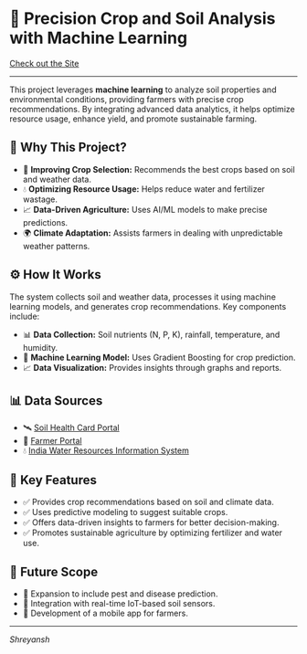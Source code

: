 <h1>🌱 Precision Crop and Soil Analysis with Machine Learning</h1>
<a href="https://crop-prediction-puce.vercel.app/" target="_blank">Check out the Site</a>
<hr>

<p>This project leverages <strong>machine learning</strong> to analyze soil properties and environmental conditions, providing farmers with precise crop recommendations. 
By integrating advanced data analytics, it helps optimize resource usage, enhance yield, and promote sustainable farming.</p>

<h2>📌 Why This Project?</h2>
<ul>
  <li>🌾 <strong>Improving Crop Selection:</strong> Recommends the best crops based on soil and weather data.</li>
  <li>💧 <strong>Optimizing Resource Usage:</strong> Helps reduce water and fertilizer wastage.</li>
  <li>📈 <strong>Data-Driven Agriculture:</strong> Uses AI/ML models to make precise predictions.</li>
  <li>🌍 <strong>Climate Adaptation:</strong> Assists farmers in dealing with unpredictable weather patterns.</li>
</ul>

<h2>⚙️ How It Works</h2>
<p>The system collects soil and weather data, processes it using machine learning models, and generates crop recommendations. Key components include:</p>
<ul>
  <li>📊 <strong>Data Collection:</strong> Soil nutrients (N, P, K), rainfall, temperature, and humidity.</li>
  <li>🧠 <strong>Machine Learning Model:</strong> Uses Gradient Boosting for crop prediction.</li>
  <li>📈 <strong>Data Visualization:</strong> Provides insights through graphs and reports.</li>
</ul>

<h2>📊 Data Sources</h2>
<ul>
  <li>🛰️ <a href="http://soilhealth.dac.gov.in" target="_blank">Soil Health Card Portal</a></li>
  <li>🚜 <a href="http://farmer.gov.in" target="_blank">Farmer Portal</a></li>
  <li>💧 <a href="http://indiawris.gov.in" target="_blank">India Water Resources Information System</a></li>
</ul>

<h2>🚀 Key Features</h2>
<ul>
  <li>✅ Provides crop recommendations based on soil and climate data.</li>
  <li>✅ Uses predictive modeling to suggest suitable crops.</li>
  <li>✅ Offers data-driven insights to farmers for better decision-making.</li>
  <li>✅ Promotes sustainable agriculture by optimizing fertilizer and water use.</li>
</ul>

<h2>🔮 Future Scope</h2>
<ul>
  <li>🌾 Expansion to include pest and disease prediction.</li>
  <li>📡 Integration with real-time IoT-based soil sensors.</li>
  <li>📱 Development of a mobile app for farmers.</li>
</ul>

<hr>
<p> <em>Shreyansh</em></p>
